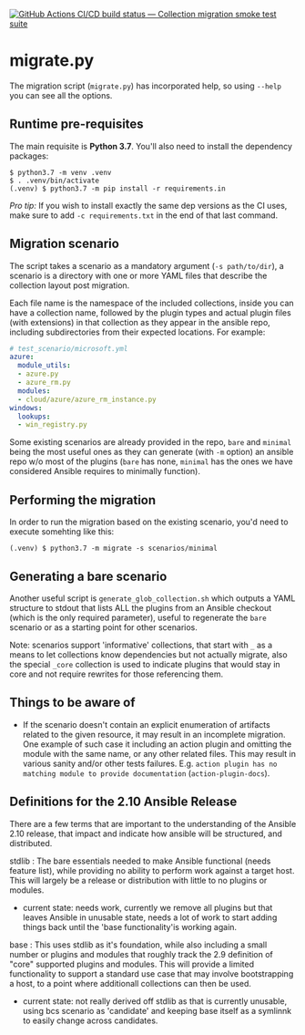 [![GitHub Actions CI/CD build status — Collection migration smoke test suite](https://github.com/ansible-community/collection_migration/workflows/Collection%20migration%20smoke%20test%20suite/badge.svg?branch=master)](https://github.com/ansible-community/collection_migration/actions?query=workflow%3A%22Collection%20migration%20smoke%20test%20suite%22)


migrate.py
==========

The migration script (`migrate.py`) has incorporated help, so using
`--help` you can see all the options.


Runtime pre-requisites
----------------------

The main requisite is **Python 3.7**. You'll also need to install
the dependency packages:

```console
$ python3.7 -m venv .venv
$ . .venv/bin/activate
(.venv) $ python3.7 -m pip install -r requirements.in
```

*Pro tip:* If you wish to install exactly the same dep versions
as the CI uses, make sure to add `-c requirements.txt`
in the end of that last command.


Migration scenario
------------------

The script takes a scenario as a mandatory argument
(`-s path/to/dir`), a scenario is a directory with one or more YAML
files that describe the collection layout post migration.

Each file name is the namespace of the included collections, inside
you can have a collection name, followed by the plugin types and
actual plugin files (with extensions) in that collection as they
appear in the ansible repo, including subdirectories from their
expected locations. For example:

```yaml
# test_scenario/microsoft.yml
azure:
  module_utils:
  - azure.py
  - azure_rm.py
  modules:
  - cloud/azure/azure_rm_instance.py
windows:
  lookups:
  - win_registry.py
```

Some existing scenarios are already provided in the repo, `bare` and
`minimal` being the most useful ones as they can generate (with `-m`
option) an ansible repo w/o most of the plugins (`bare` has none,
`minimal` has the ones we have considered Ansible requires to
minimally function).


Performing the migration
------------------------

In order to run the migration based on the existing scenario, you'd
need to execute somehting like this:

```console
(.venv) $ python3.7 -m migrate -s scenarios/minimal
```


Generating a bare scenario
--------------------------

Another useful script is `generate_glob_collection.sh` which outputs
a YAML structure to stdout that lists ALL the plugins from an Ansible
checkout (which is the only required parameter), useful to regenerate
the `bare` scenario or as a starting point for other scenarios.


Note: scenarios support 'informative' collections, that start with `_`
as a means to let collections know dependencies but not actually
migrate, also the special `_core` collection is used to indicate
plugins that would stay in core and not require rewrites for those
referencing them.


Things to be aware of
---------------------

* If the scenario doesn't contain an explicit enumeration of artifacts
  related to the given resource, it may result in an incomplete
  migration.
  One example of such case it including an action plugin and omitting
  the module with the same name, or any other related files. This may
  result in various sanity and/or other tests failures.
  E.g. `action plugin has no matching module to provide documentation`
  (`action-plugin-docs`).
  
Definitions for the 2.10 Ansible Release
----------------------------------------

There are a few terms that are important to the understanding of the
Ansible 2.10 release, that impact and indicate how ansible will be
structured, and distributed.

stdlib
: The bare essentials needed to make Ansible functional (needs feature list),
  while providing no ability to perform work against a target host.
  This will largely be a release or distribution with little to no plugins or modules.
  - current state: needs work, currently we remove all plugins but that
	 leaves Ansible in unusable state, needs a lot of work to start adding
	 things back until the 'base functionality'is working again.

base
: This uses stdlib as it's foundation, while also including a small number
  or plugins and modules that roughly track the 2.9 definition of "core"
  supported plugins and modules. This will provide a limited functionality
  to support a standard use case that may involve bootstrapping a host,
  to a point where additionall collections can then be used.
  - current state: not really derived off stdlib as that is currently unusable,
	using bcs scenario as 'candidate' and keeping base itself as a symlinnk to
	easily change across candidates.
